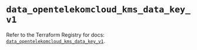 # `data_opentelekomcloud_kms_data_key_v1`

Refer to the Terraform Registry for docs: [`data_opentelekomcloud_kms_data_key_v1`](https://registry.terraform.io/providers/opentelekomcloud/opentelekomcloud/1.35.16/docs/data-sources/kms_data_key_v1).

